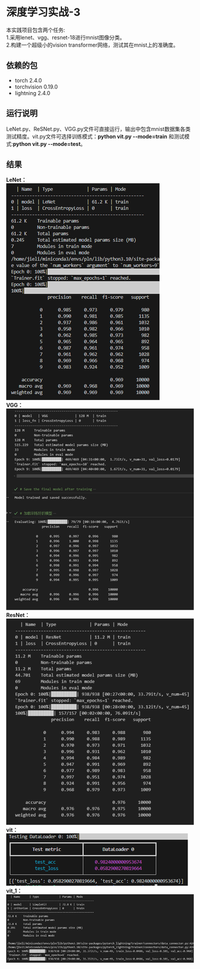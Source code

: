 # 深度学习实战-3
本实践项目包含两个任务:  
1.采用lenet、vgg、resnet-18进行mnist图像分类。  
2.构建一个超级小的vision transformer网络，测试其在mnist上的准确度。 

## 依赖的包
- torch 2.4.0
- torchvision 0.19.0
- lightning 2.4.0

## 运行说明
LeNet.py、ReSNet.py、VGG.py文件可直接运行，输出中包含mnist数据集各类测试精度。vit.py文件可选择训练模式：**python vit.py --mode=train** 和测试模式:**python vit.py --mode=test**。

## 结果
**LeNet：**  
![LeNet](https://github.com/jie-li-hust/practice-projects/blob/master/image/lenet.png)  
**VGG：**  
![VGG](https://github.com/jie-li-hust/practice-projects/blob/master/image/VGG.png)  
**ResNet：**  
![ResNet-18](image/resnet.png)  
**vit：**  
![vit](https://github.com/jie-li-hust/practice-projects/blob/master/image/vit.png)  
**vit_1：**
![vit_1](https://github.com/jie-li-hust/practice-projects/blob/master/image/vit_1.png)

